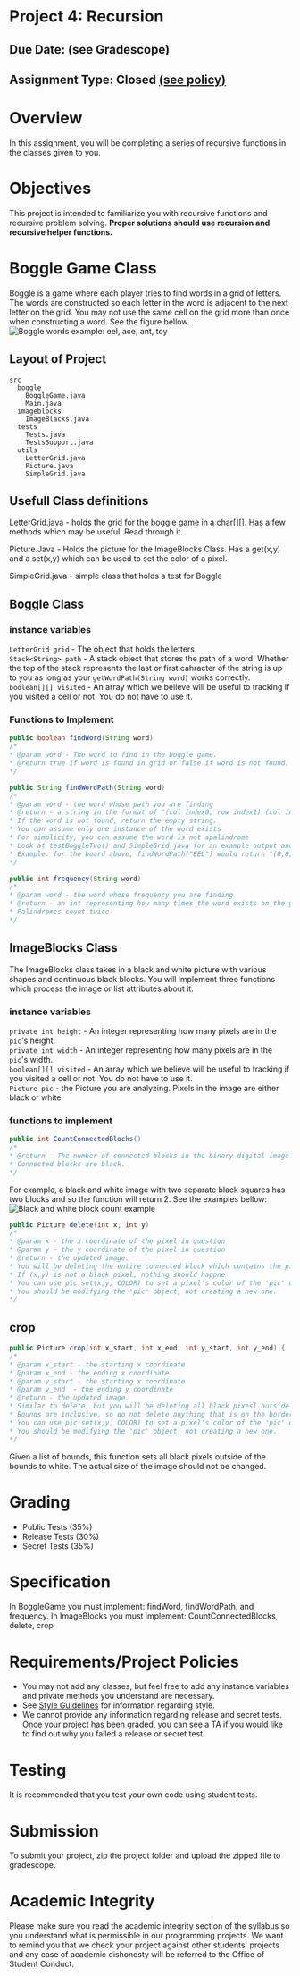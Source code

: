 # Project 4: Recursion 
## Due Date: (see Gradescope)
## Assignment Type: Closed [(see policy)](http://www.cs.umd.edu/class/summer2019/cmsc132/openClosedPolicy.shtml)

# Overview
In this assignment, you will be completing a series of recursive functions in the classes given to you. 

# Objectives
This project is intended to familiarize you with recursive functions and recursive problem solving. **Proper solutions should use recursion and recursive helper functions.**

# Boggle Game Class
Boggle is a game where each player tries to find words in a grid of letters. The words are constructed so each letter in the word is adjacent to the next letter on the grid. You may not use the same cell on the grid more than once when constructing a word. See the figure bellow. 
![Boggle words example: eel, ace, ant, toy](./img/board.png)

## Layout of Project
```
src
  boggle
    BoggleGame.java
    Main.java
  imageblocks
    ImageBlacks.java
  tests
    Tests.java
    TestsSupport.java
  utils
    LetterGrid.java
    Picture.java
    SimpleGrid.java
```

## Usefull Class definitions

LetterGrid.java - holds the grid for the boggle game in a char[][].
                  Has a few methods which may be useful. Read through it.  

Picture.Java - Holds the picture for the ImageBlocks Class. 
Has a get(x,y) and a set(x,y) which can be used to set the color of a pixel.  

SimpleGrid.java - simple class that holds a test for Boggle

## Boggle Class

### instance variables

`LetterGrid grid` - The object that holds the letters.   
`Stack<String> path` - A stack object that stores the path of a word. Whether the top of the stack represents the 
last or first cahracter of the string is up to you as long as your `getWordPath(String word)` works correctly.   
`boolean[][] visited` - An array which we believe will be useful to tracking if you visited a cell or not. You do not have to use it. 

### Functions to Implement

```java
public boolean findWord(String word)
/*
* @param word - The word to find in the boggle game.
* @return true if word is found in grid or false if word is not found.
*/
```  
```java
public String findWordPath(String word)
/*
* @param word - the word whose path you are finding
* @return - a string in the format of "(col index0, row index1) (col index1, row index1) ..."
* If the word is not found, return the empty string.
* You can assume only one instance of the word exists
* For simplicity, you can assume the word is not apalindrome
* Look at testBoggleTwo() and SimpleGrid.java for an example output and what 'col index, row index' mean. 
* Example: for the board above, findWordPath("EEL") would return "(0,0)(0,1)(1,1)"
*/
```
```java
public int frequency(String word)
/*
* @param word - the word whose frequency you are finding
* @return - an int representing how many times the word exists on the grid.
* Palindromes count twice
*/
```

## ImageBlocks Class
The ImageBlocks class takes in a black and white picture with various shapes and continuous black blocks. You will implement three functions which process the image or list attributes about it.

### instance variables
`private int height` - An integer representing how many pixels are in the `pic`'s height.  
`private int width` - An integer representing how many pixels are in the `pic`'s width.  
`boolean[][] visited` - An array which we believe will be useful to tracking if you visited a cell or not. You do not have to use it.   
`Picture pic` - the Picture you are analyzing. Pixels in the image are either black or white

### functions to implement 
```java
public int CountConnectedBlocks()
/*
* @return - The number of connected blocks in the binary digital image found in 'pic'
* Connected blocks are black.
*/
```
For example, a black and white image with two separate black squares has two blocks and so the function will return 2. See the examples bellow:
![Black and white block count example](./img/img1.png)

```java
public Picture delete(int x, int y)
/*
* @param x - the x coordinate of the pixel in question
* @param y - the y coordinate of the pixel in question
* @return - the updated image.
* You will be deleting the entire connected block which contains the pixel (x,y)
* If (x,y) is not a black pixel, nothing should happne
* You can use pic.set(x,y, COLOR) to set a pixel's color of the 'pic' object.
* You should be modifying the 'pic' object, not creating a new one.
*/
```

## crop
```java
public Picture crop(int x_start, int x_end, int y_start, int y_end) {
/*
* @param x_start - the starting x coordinate 
* @param x_end - the ending x coordinate 
* @param y_start - the starting x coordinate 
* @param y_end  - the ending y coordinate
* @return - the updated image.
* Similar to delete, but you will be deleting all black pixesl outside of the bounds
* Bounds are inclusive, so do not delete anything that is on the border
* You can use pic.set(x,y, COLOR) to set a pixel's color of the 'pic' object.
* You should be modifying the 'pic' object, not creating a new one.
*/
```
Given a list of bounds, this function sets all black pixels outside of the bounds to white. The actual size of the image should not be changed.


# Grading
* Public Tests (35%)
* Release Tests (30%)
* Secret Tests (35%)

# Specification
In BoggleGame you must implement: findWord, findWordPath, and frequency.
In ImageBlocks you must implement: CountConnectedBlocks, delete, crop

# Requirements/Project Policies
* You may not add any classes, but feel free to add any instance variables and private methods you understand are necessary.
* See [Style Guidelines](http://www.cs.umd.edu/class/summer2017/cmsc132/resources/StyleGuidelines.html) for information regarding style.
* We cannot provide any information regarding release and secret tests. Once your project has been graded, you can see a TA if you would like to find out why you failed a release or secret test.

# Testing
It is recommended that you test your own code using student tests.

# Submission
To submit your project, zip the project folder and upload the zipped file to gradescope.

# Academic Integrity
Please make sure you read the academic integrity section of the syllabus so you understand what is permissible in our programming projects. We want to remind you that we check your project against other students' projects and any case of academic dishonesty will be referred to the Office of Student Conduct. 
